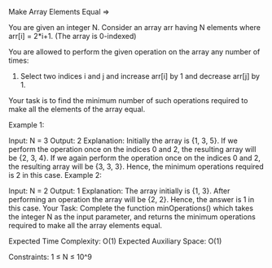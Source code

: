 Make Array Elements Equal =>

You are given an integer N. Consider an array arr having N elements where arr[i] = 2*i+1. (The array is 0-indexed)

You are allowed to perform the given operation on the array any number of times:

1. Select two indices i and j and increase arr[i] by 1 and decrease arr[j] by 1.

Your task is to find the minimum number of such operations required to make all the elements of the array equal.

Example 1:

Input: N = 3 
Output: 2 
Explanation: Initially the array is {1, 3, 5}. If we perform the operation once on the indices 0 and 2, the resulting array will be {2, 3, 4}. If we again perform the operation once on the indices 0 and 2, the resulting array will be {3, 3, 3}. Hence, the minimum operations required is 2 in this case. Example 2:

Input: N = 2 
Output: 1 
Explanation: The array initially is {1, 3}. After performing an operation the array will be {2, 2}. Hence, the answer is 1 in this case. Your Task: Complete the function minOperations() which takes the integer N as the input parameter, and returns the minimum operations required to make all the array elements equal.

Expected Time Complexity: O(1) Expected Auxiliary Space: O(1)

Constraints: 1 ≤ N ≤ 10^9